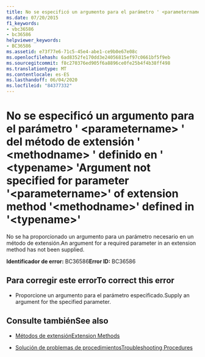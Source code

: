 ```yaml
---
title: No se especificó un argumento para el parámetro ' <parametername> ' del método de extensión ' <methodname> ' definido en ' <typename> '
ms.date: 07/20/2015
f1_keywords:
- vbc36586
- bc36586
helpviewer_keywords:
- BC36586
ms.assetid: e73f77e6-71c5-45e4-abe1-ce9b0e67e08c
ms.openlocfilehash: 6ad8352fe170dd3e24056815ef97c0661bf5f9eb
ms.sourcegitcommit: f8c270376ed905f6a8896ce0fe25b4f4b38ff498
ms.translationtype: MT
ms.contentlocale: es-ES
ms.lasthandoff: 06/04/2020
ms.locfileid: "84377332"
---
```

# <a name="argument-not-specified-for-parameter-parametername-of-extension-method-methodname-defined-in-typename"></a><span data-ttu-id="48a3e-102">No se especificó un argumento para el parámetro ' \<parametername> ' del método de extensión ' \<methodname> ' definido en ' \<typename> '</span><span class="sxs-lookup"><span data-stu-id="48a3e-102">Argument not specified for parameter '\<parametername>' of extension method '\<methodname>' defined in '\<typename>'</span></span>
<span data-ttu-id="48a3e-103">No se ha proporcionado un argumento para un parámetro necesario en un método de extensión.</span><span class="sxs-lookup"><span data-stu-id="48a3e-103">An argument for a required parameter in an extension method has not been supplied.</span></span>  
  
 <span data-ttu-id="48a3e-104">**Identificador de error:** BC36586</span><span class="sxs-lookup"><span data-stu-id="48a3e-104">**Error ID:** BC36586</span></span>  
  
## <a name="to-correct-this-error"></a><span data-ttu-id="48a3e-105">Para corregir este error</span><span class="sxs-lookup"><span data-stu-id="48a3e-105">To correct this error</span></span>  
  
- <span data-ttu-id="48a3e-106">Proporcione un argumento para el parámetro especificado.</span><span class="sxs-lookup"><span data-stu-id="48a3e-106">Supply an argument for the specified parameter.</span></span>  
  
## <a name="see-also"></a><span data-ttu-id="48a3e-107">Consulte también</span><span class="sxs-lookup"><span data-stu-id="48a3e-107">See also</span></span>

- [<span data-ttu-id="48a3e-108">Métodos de extensión</span><span class="sxs-lookup"><span data-stu-id="48a3e-108">Extension Methods</span></span>](../programming-guide/language-features/procedures/extension-methods.md)

- [<span data-ttu-id="48a3e-109">Solución de problemas de procedimientos</span><span class="sxs-lookup"><span data-stu-id="48a3e-109">Troubleshooting Procedures</span></span>](../programming-guide/language-features/procedures/troubleshooting-procedures.md)
